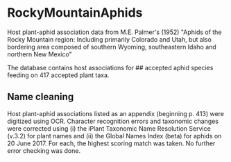 # RockyMountainAphids
Host plant-aphid association data from M.E. Palmer's (1952) "Aphids of the Rocky Mountain region: Including primarily Colorado and Utah, but also bordering area composed of southern Wyoming, southeastern Idaho and northern New Mexico"

The database contains host associations for ## accepted aphid species feeding on 417 accepted plant taxa.

## Name cleaning
Host plant-aphid associations listed as an appendix (beginning p. 413) were digitized using OCR. Character recognition errors and taxonomic changes were corrected using (i) the iPlant Taxonomic Name Resolution Service (v.3.2) for plant names and (ii) the Global Names Index (beta) for aphids on 20 June 2017. For each, the highest scoring match was taken. No further error checking was done.
